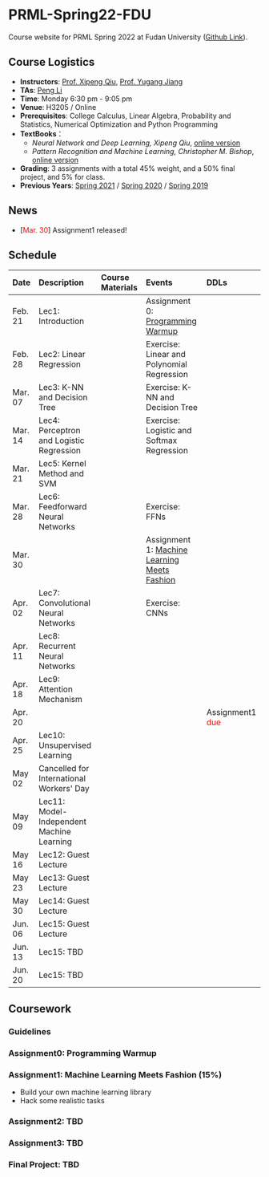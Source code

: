# PRML-Spring22-FDU

Course website for PRML Spring 2022 at Fudan University ([Github Link](https://github.com/dasepli/PRML-Spring22-FDU)).

## Course Logistics
- **Instructors**: [Prof. Xipeng Qiu](https://xpqiu.github.io/index.html), [Prof. Yugang Jiang](http://www.yugangjiang.info/bioChn.html)
- **TAs**: <a href="mailto:lip21@m.fudan.edu.cn">Peng Li</a>
- **Time**: Monday 6:30 pm - 9:05 pm
- **Venue**: H3205 / Online
- **Prerequisites**: College Calculus, Linear Algebra, Probability and Statistics, Numerical Optimization and Python Programming
- **TextBooks**：
	- *Neural Network and Deep Learning, Xipeng Qiu*, [online version](https://nndl.github.io/)
	- *Pattern Recognition and Machine Learning, Christopher M. Bishop*, [online version](https://www.microsoft.com/en-us/research/uploads/prod/2006/01/Bishop-Pattern-Recognition-and-Machine-Learning-2006.pdf)
- **Grading**: 3 assignments with a total 45% weight, and a 50% final project, and 5% for class.
- **Previous Years**: [Spring 2021](https://toscode.gitee.com/fnlp/prml-21-spring) / [Spring 2020](https://github.com/xuyige/PRML-Spring20-FDU) / [Spring 2019](https://github.com/FDUCSLG/PRML-2019Spring-FDU)

## News
<ul>  
<li>[<font color="red">Mar. 30</font>] Assignment1 released! </li>
</ul>

## Schedule

|Date| Description | Course Materials | Events | DDLs |
| :-- | :-- | :-- | :-- | :-- |
|Feb. 21 |Lec1: Introduction  | | Assignment 0: [Programming Warmup](./assignment0) | |
|Feb. 28 |Lec2: Linear Regression  | |Exercise: Linear and Polynomial Regression  | |
|Mar. 07 |Lec3: K-NN and Decision Tree | |Exercise: K-NN and Decision Tree  | |
|Mar. 14 |Lec4: Perceptron and Logistic Regression  | |Exercise: Logistic and Softmax Regression  | |
|Mar. 21 |Lec5: Kernel Method and SVM | |  | |
|Mar. 28 |Lec6: Feedforward Neural Networks | | Exercise: FFNs | |
|Mar. 30 | | | Assignment 1: [Machine Learning Meets Fashion](./assignment1) | |
|Apr. 02 |Lec7: Convolutional Neural Networks | |Exercise: CNNs  | |
|Apr. 11 |Lec8: Recurrent Neural Networks  | |  | |
|Apr. 18 |Lec9: Attention Mechanism | |  | |
|Apr. 20 | | |  |Assignment1 <font color="red">due</font> |
|Apr. 25 |Lec10: Unsupervised Learning | |  | |
|May 02 |Cancelled for International Workers' Day | |  | |
|May 09 |Lec11: Model-Independent Machine Learning  | |  | |
|May 16 |Lec12: Guest Lecture| |  | |
|May 23 |Lec13: Guest Lecture| |  | |
|May 30 |Lec14: Guest Lecture| |  | |
|Jun. 06 |Lec15: Guest Lecture| |  | |
|Jun. 13 |Lec15: TBD | |  | |
|Jun. 20 |Lec15: TBD | |  | |

## Coursework
### Guidelines

### Assignment0: Programming Warmup


### Assignment1: Machine Learning Meets Fashion (15%)
- Build your own machine learning library
- Hack some realistic tasks


### Assignment2: TBD

### Assignment3: TBD

### Final Project: TBD
